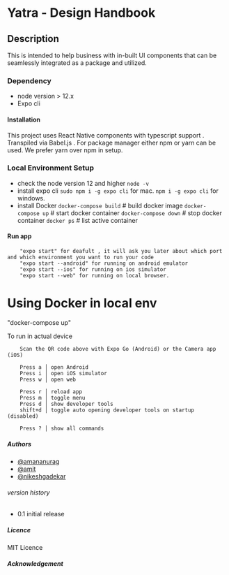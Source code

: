 # Yatra - Design Handbook

## Description

This is intended to help business with in-built UI components that can be seamlessly integrated as a package and utilized.

### Dependency

- node version > 12.x
- Expo cli

#### Installation

This project uses React Native components with typescript support . Transpiled via Babel.js .
For package manager either npm or yarn can be used. We prefer yarn over npm in setup.

### Local Environment Setup

- check the node version 12 and higher
  `node -v`
- install expo cli
  `sudo npm i -g expo cli` for mac.
  `npm i -g expo cli` for windows.
- install Docker 
  `docker-compose build` #  build docker image
  `docker-compose up`    #  start docker container
  `docker-compose down`  #  stop docker container 
  `docker ps`            #  list active container
#### Run app

```
    "expo start" for deafult , it will ask you later about which port and which environment you want to run your code
    "expo start --android" for running on android emulator
    "expo start --ios" for running on ios simulator
    "expo start --web" for running on local browser.
```
# Using Docker in local env 
  "docker-compose up"
  
To run in actual device

```
    Scan the QR code above with Expo Go (Android) or the Camera app (iOS)

    Press a │ open Android
    Press i │ open iOS simulator
    Press w │ open web

    Press r │ reload app
    Press m │ toggle menu
    Press d │ show developer tools
    shift+d │ toggle auto opening developer tools on startup (disabled)

    Press ? │ show all commands
```

##### Authors

- [@amananurag](https://github.com/amitinngp)
- [@amit](https://github.com/amananurag)
- [@nikeshgadekar](https://github.com/nikeshgadekar007)

###### version history

- 0.1 initial release

##### Licence

MIT Licence

##### Acknowledgement
